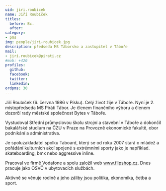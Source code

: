 ```yaml
---
uid: jiri.roubicek
name: Jiří Roubíček
titles:
  before: Bc. 
  after:
category:
- pms
img: people/jiri-roubicek.jpg
description: předseda MS Táborsko a zastupitel v Táboře
mail:
- jiri.roubicek@pirati.cz
#mob: +420
profiles:
  github:
  facebook:				
  twitter:
  linkedin:
ordpms: 30 
---
```


Jiří Roubíček (6. června 1986 v Písku). Celý život žije v Táboře. Nyní je 2. místopředseda MS Piráti Tábor. Je členem finančního výboru a členem dozorčí rady městské společnost Bytes v Táboře.

Vystudoval Střední průmyslovou školu strojní a stavební v Táboře a dokončil bakalářské studium na ČZU v Praze na Provozně ekonomické fakultě, obor podnikání a administrativa.

Je spoluzakladatel spolku Taboard, který se od roku 2007 stará o mládež a pořádání kulturních akcí spojené s extrémními sporty jako je například. skateboarding, bmx nebo aggressive inline.

Pracoval ve firmě Vodafone a spolu založil web www.flipshop.cz. Dnes pracuje jako OSVČ v ubytovacích službách.

Aktivně se věnuje rodině a jeho záliby jsou politika, ekonomika, četba a sport.